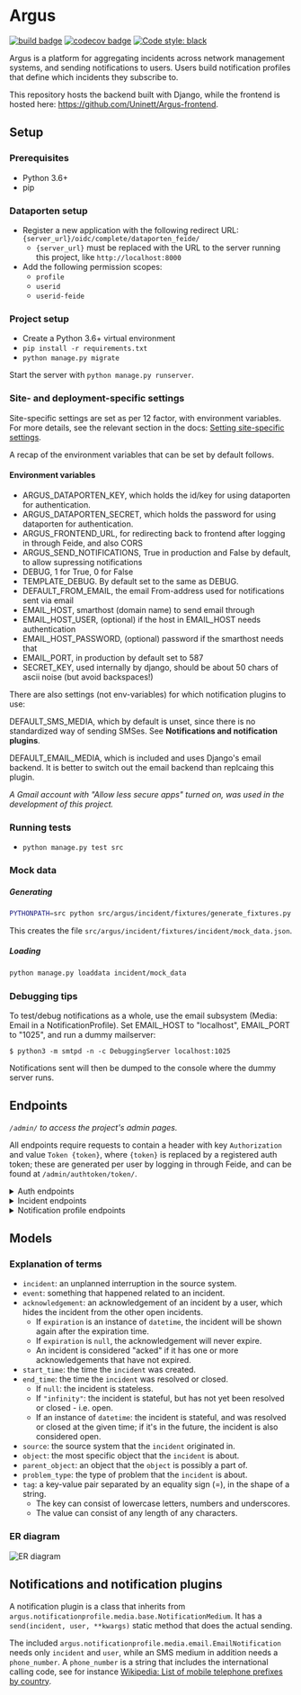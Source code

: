 # Argus
[![build badge](https://github.com/Uninett/Argus/workflows/build/badge.svg)](https://github.com/Uninett/Argus/actions)
[![codecov badge](https://codecov.io/gh/Uninett/Argus/branch/master/graph/badge.svg)](https://codecov.io/gh/Uninett/Argus)
[![Code style: black](https://img.shields.io/badge/code%20style-black-000000.svg)](https://github.com/psf/black)

Argus is a platform for aggregating incidents across network management systems, and sending notifications to users. Users build notification profiles that define which incidents they subscribe to.

This repository hosts the backend built with Django, while the frontend is hosted here: https://github.com/Uninett/Argus-frontend.


## Setup

### Prerequisites
* Python 3.6+
* pip

### Dataporten setup
* Register a new application with the following redirect URL: `{server_url}/oidc/complete/dataporten_feide/`
  * `{server_url}` must be replaced with the URL to the server running this project, like `http://localhost:8000`
* Add the following permission scopes:
  * `profile`
  * `userid`
  * `userid-feide`

### Project setup
* Create a Python 3.6+ virtual environment
* `pip install -r requirements.txt`
* `python manage.py migrate`

Start the server with `python manage.py runserver`.

### Site- and deployment-specific settings

Site-specific settings are set as per 12 factor, with environment variables. For more details, see the relevant section in the docs: [Setting site-specific settings](https://argus.readthedocs.io/en/latest/site-specific-settings.html).

A recap of the environment variables that can be set by default follows.

#### Environment variables

* ARGUS_DATAPORTEN_KEY, which holds the id/key for using dataporten for
  authentication.
* ARGUS_DATAPORTEN_SECRET, which holds the password for using dataporten for
  authentication.
* ARGUS_FRONTEND_URL, for redirecting back to frontend after logging in through Feide, and also CORS
* ARGUS_SEND_NOTIFICATIONS, True in production and False by default, to allow supressing notifications
* DEBUG, 1 for True, 0 for False
* TEMPLATE_DEBUG. By default set to the same as DEBUG.
* DEFAULT_FROM_EMAIL, the email From-address used for notifications sent via email
* EMAIL_HOST, smarthost (domain name) to send email through
* EMAIL_HOST_USER, (optional) if the host in EMAIL_HOST needs authentication
* EMAIL_HOST_PASSWORD, (optional) password if the smarthost needs that
* EMAIL_PORT, in production by default set to 587
* SECRET_KEY, used internally by django, should be about 50 chars of ascii
  noise (but avoid backspaces!)

There are also settings (not env-variables) for which notification plugins to use:

DEFAULT_SMS_MEDIA, which by default is unset, since there is no standardized
way of sending SMSes. See **Notifications and notification plugins**.

DEFAULT_EMAIL_MEDIA, which is included and uses Django's email backend. It is
better to switch out the email backend than replcaing this plugin.

*A Gmail account with "Allow less secure apps" turned on, was used in the development of this project.*

### Running tests
* `python manage.py test src`


### Mock data
##### Generating
```sh
PYTHONPATH=src python src/argus/incident/fixtures/generate_fixtures.py
```
This creates the file `src/argus/incident/fixtures/incident/mock_data.json`.

##### Loading
```sh
python manage.py loaddata incident/mock_data
```

### Debugging tips

To test/debug notifications as a whole, use the email subsystem (Media: Email in a NotificationProfile).
Set EMAIL_HOST to "localhost", EMAIL_PORT to "1025", and run a dummy mailserver:

```
$ python3 -m smtpd -n -c DebuggingServer localhost:1025
```

Notifications sent will then be dumped to the console where the dummy server runs.

## Endpoints
*`/admin/` to access the project's admin pages.*

All endpoints require requests to contain a header with key `Authorization` and value `Token {token}`, where `{token}` is replaced by a registered auth token; these are generated per user by logging in through Feide, and can be found at `/admin/authtoken/token/`.

<details>
<summary>Auth endpoints</summary>

* `GET` to `/api/v1/auth/user/`: returns the logged in user
* `GET` to `/api/v1/auth/users/<int:pk>/`: returns a user by pk
* `POST` to `/oidc/api-token-auth/`: returns an auth token for the posted user
  * Note that this token will expire after 14 days.
  * Example request body: `{ username: <username>, password: <password> }`
* `/oidc/login/dataporten_feide/`: redirects to Feide login
* `/api/v1/auth/phone-number/`: 
  * `GET`: returns the phone numbers of the logged in user
    <details>
    <summary>Example response body:</summary>
 
    ```json
    [
      {
        "pk": 2,
        "user": 1,
        "phone_number": "+4767676767"
      },
      {
        "pk": 1,
        "user": 1,
        "phone_number": "+4790909090"
      }
    ]
    ```
    </details>
  * `POST`: creates and returns the phone numbers of the logged in user
    <details>
    <summary>Example request body:</summary>
 
    ```json
    {
      "pk": 2,
      "user": 1,
      "phone_number": "+4767676767"
    }
    ```
    </details>
* `/api/v1/auth/phone-number/<int:pk>`: 
  * `GET`: returns the specific phone number of the logged in user
    <details>
    <summary>Example response body:</summary>
 
    ```json
    {
      "pk": 2,
      "user": 1,
      "phone_number": "+4767676767"
    },
    ```
    </details>
  * `PUT`: updates and returns one of the logged in user's phone numbers by pk
    * Example request body: same as `POST` to `/api/v1/auth/phone-number/`
  * `DELETE`: deletes one of the logged in user's phone numbers by pk
</details>

<details>
<summary>Incident endpoints</summary>

* `/api/v1/incidents/`:
  * `GET`: returns all incidents - both open and historic
    <details>
    <summary>Example response body:</summary>

    ```json
    [
        {
            "pk": 10101,
            "start_time": "2011-11-11T11:11:11+02:00",
            "end_time": "2011-11-11T11:11:12+02:00",
            "source": {
                "pk": 11,
                "name": "Uninett GW 3",
                "type": {
                    "name": "nav"
                },
                "user": 12
            },
            "source_incident_id": "12345",
            "details_url": "https://uninett.no/api/alerts/12345/",
            "description": "Netbox 11 <12345> down.",
            "ticket_url": "https://tickettracker.com/tickets/987654/",
            "tags": [
                {
                    "added_by": 12,
                    "added_time": "2011-11-11T11:11:11.111111+02:00",
                    "tag": "object=Netbox 4"
                },
                {
                    "added_by": 12,
                    "added_time": "2011-11-11T11:11:11.111111+02:00",
                    "tag": "problem_type=boxDown"
                },
                {
                    "added_by": 200,
                    "added_time": "2020-08-10T11:26:14.550951+02:00",
                    "tag": "color=red"
                }
            ],
            "stateful": true,
            "open": false,
            "acked": false
        }
    ]
    ```
    Refer to [this section](#explanation-of-terms) for an explanation of the fields.
    </details>
  * `POST`: creates and returns an incident
    <details>
    <summary>Example request body:</summary>

    ```json
    {
        "source": 11,
        "start_time": "2011-11-11 11:11:11.11111",
        "end_time": null,
        "source_incident_id": "12345",
        "details_url": "https://uninett.no/api/alerts/12345/",
        "description": "Netbox 11 <12345> down.",
        "ticket_url": "https://tickettracker.com/tickets/987654/",
        "tags": [
            {"tag": "object=Netbox 4"},
            {"tag": "problem_type=boxDown"}
        ]
    }
    ```
    Refer to [this section](#explanation-of-terms) for an explanation of the fields.
    </details>

* `/api/v1/incidents/<int:pk>/`:
  * `GET`: returns an incident by pk
  * `PATCH`: modifies parts of an incident and returns it
    <details>
    <summary>Example request body:</summary>

    ```json
    {
        "ticket_url": "https://tickettracker.com/tickets/987654/",
        "tags": [
            {"tag": "object=Netbox 4"},
            {"tag": "problem_type=boxDown"}
        ]
    }
    ```

    The fields allowed to be modified are:
    * `details_url`
    * `ticket_url`
    * `tags`
    </details>

* `/api/v1/incidents/<int:pk>/events/`:
  * `GET`: returns all events related to the specified incident
    <details>
    <summary>Example response body:</summary>

    ```json
    [
        {
            "pk": 1,
            "incident": 10101,
            "actor": 12,
            "timestamp": "2011-11-11T11:11:11+02:00",
            "type": {
                "value": "STA",
                "display": "Incident start"
            },
            "description": ""
        },
        {
            "pk": 20,
            "incident": 10101,
            "actor": 12,
            "timestamp": "2011-11-11T11:11:12+02:00",
            "type": {
                "value": "END",
                "display": "Incident end"
            },
            "description": ""
        }
    ]
    ```
  * `POST`: creates and returns an event related to the specified incident
    <details>
    <summary>Example request body:</summary>

    ```json
    {
        "timestamp": "2020-02-20 20:02:20.202021",
        "type": "OTH",
        "description": "The investigation is still ongoing."
    }
    ```

    The valid `type`s are:
    * `STA` - Incident start
      * An incident automatically creates an event of this type when the incident is created, but cannot have more than one. In other words, it's never allowed to post an event of this type.
    * `END` - Incident end
      * Only source systems can post an event of this type, which is the standard way of closing an indicent. An incident cannot have more than one event of this type.
    * `CLO` - Close
      * Only end users can post an event of this type, which manually closes the incident.
    * `REO` - Reopen
      * Only end users can post an event of this type, which reopens the incident if it's been closed (either manually or by a source system).
    * `ACK` - Acknowledge
      * Use the `/api/v1/incidents/<int:pk>/acks/` endpoint.
    * `OTH` - Other
      * Any other type of event, which simply provides information on something that happened related to an incident, without changing its state in any way.
    </details>

* `GET` to `/api/v1/incidents/<int:pk>/events/<int:pk>/`: returns a specific event related to the specified incident

* `/api/v1/incidents/<int:pk>/acks/`:
  * `GET`: returns all acknowledgements of the specified incident
    <details>
    <summary>Example response body:</summary>

    ```json
    [
        {
            "pk": 2,
            "event": {
                "pk": 2,
                "incident": 10101,
                "actor": 140,
                "timestamp": "2011-11-11T11:11:11.235877+02:00",
                "type": {
                    "value": "ACK",
                    "display": "Acknowledge"
                },
                "description": "The incident is being investigated."
            },
            "expiration": "2011-11-13T12:00:00+02:00"
        },
        {
            "pk": 20,
            "event": {
                "pk": 20,
                "incident": 10101,
                "actor": 130,
                "timestamp": "2011-11-12T11:11:11+02:00",
                "type": {
                    "value": "ACK",
                    "display": "Acknowledge"
                },
                "description": "The situation is under control!"
            },
            "expiration": null
        }
    ]
    ```
  * `POST`: creates and returns an acknowledgement of the specified incident
    <details>
    <summary>Example request body:</summary>

    ```json
    {
        "event": {
            "timestamp": "2011-11-11 11:11:11.235877",
            "description": "The incident is being investigated."
        },
        "expiration": "2011-11-13 12:00:00"
    }
    ```
    
    Only end users can post acknowledgements.
    </details>

* `GET` to `/api/v1/incidents/<int:pk>/acks/<int:pk>/`: returns a specific acknowledgement of the specified incident

* `GET` to `/api/v1/incidents/open/`: returns all open incidents that have not been acked
* `GET` to `/api/v1/incidents/metadata/`: returns relevant metadata for all incidents

</details>

<details>
<summary>Notification profile endpoints</summary>

* `/api/v1/notificationprofiles/`:
  * `GET`: returns the logged in user's notification profiles
  * `POST`: creates and returns a notification profile which is then connected to the logged in user
    <details>
    <summary>Example request body:</summary>

    ```json
    {
        "timeslot": 1,
        "filters": [
            1,
            2
        ],
        "media": [
            "EM",
            "SM"
        ],
        "phone_number": 1,
        "active": true
    }
    ```
    </details>

* `/api/v1/notificationprofiles/<int:pk>/`:
  * `GET`: returns one of the logged in user's notification profiles by pk
  * `PUT`: updates and returns one of the logged in user's notification profiles by pk
    * Example request body: same as `POST` to `/api/v1/notificationprofiles/`
  * `DELETE`: deletes one of the logged in user's notification profiles by pk

* `GET` to `/api/v1/notificationprofiles/<int:pk>/incidents/`: returns all incidents - both open and historic - filtered by one of the logged in user's notification profiles by pk

* `/api/v1/notificationprofiles/timeslots/`:
  * `GET`: returns the logged in user's time slots
  * `POST`: creates and returns a time slot which is then connected to the logged in user
    <details>
    <summary>Example request body:</summary>

    ```json
    {
        "name": "Weekdays",
        "time_recurrences": [
            {
                "days": [1, 2, 3, 4, 5],
                "start": "08:00:00",
                "end": "12:00:00"
            },
            {
                "days": [1, 2, 3, 4, 5],
                "start": "12:30:00",
                "end": "16:00:00"
            }
        ]
    }
    ```

    The optional key `"all_day"` indicates that Argus should use `Time.min` and `Time.max` as `"start"` and `"end"` respectively. This also overrides any provided values for `"start"` and `"end"`. An example request body:
    ```json
    {
        "name": "Immediately",
        "time_recurrences": [
            {
                "days": [1, 2, 3, 4, 5, 6, 7],
                "all_day": true
            }
        ]
    }
    ```
    which would yield the response:
    ```json
    {
        "pk": 2,
        "name": "Immediately",
        "time_recurrences": [
            {
                "days": [1, 2, 3, 4, 5, 6, 7],
                "start": "00:00:00",
                "end": "23:59:59.999999",
                "all_day": true
            }
        ]
    }
    ```
    </details>

* `/api/v1/notificationprofiles/timeslots/<int:pk>/`:
  * `GET`: returns one of the logged in user's time slots by pk
  * `PUT`: updates and returns one of the logged in user's time slots by pk
    * Example request body: same as `POST` to `/notificationprofiles/timeslots/`
  * `DELETE`: deletes one of the logged in user's time slots by pk

* `/api/v1/notificationprofiles/filters/`:
  * `GET`: returns the logged in user's filters
  * `POST`: creates and returns a filter which is then connected to the logged in user
    <details>
    <summary>Example request body:</summary>

    ```json
    {
        "name": "Critical incidents",
        "filter_string": "{\"sourceSystemIds\": [<SourceSystem.pk>, ...], \"tags\": [\"key1=value1\", ...]}"
    }
    ```
    </details>

* `/api/v1/notificationprofiles/filters/<int:pk>/`:
  * `GET`: returns one of the logged in user's filters by pk
  * `PUT`: updates and returns one of the logged in user's filters by pk
    * Example request body: same as `POST` to `/api/v1/notificationprofiles/filters/`
  * `DELETE`: deletes one of the logged in user's filters by pk

* `POST` to `/api/v1/notificationprofiles/filterpreview/`: returns all incidents - both open and historic - filtered by the values in the body
  <details>
  <summary>Example request body:</summary>

  ```json
  {
      "sourceSystemIds": [<SourceSystem.pk>, ...]
  }
  ```
  </details>

</details>


## Models

### Explanation of terms
* `incident`: an unplanned interruption in the source system.
* `event`: something that happened related to an incident.
* `acknowledgement`: an acknowledgement of an incident by a user, which hides the incident from the other open incidents.
  * If `expiration` is an instance of `datetime`, the incident will be shown again after the expiration time.
  * If `expiration` is `null`, the acknowledgement will never expire.
  * An incident is considered "acked" if it has one or more acknowledgements that have not expired.
* `start_time`: the time the `incident` was created.
* `end_time`: the time the `incident` was resolved or closed.
  * If `null`: the incident is stateless.
  * If `"infinity"`: the incident is stateful, but has not yet been resolved or closed - i.e. open.
  * If an instance of `datetime`: the incident is stateful, and was resolved or closed at the given time; if it's in the future, the incident is also considered open.
* `source`: the source system that the `incident` originated in.
* `object`: the most specific object that the `incident` is about.
* `parent_object`: an object that the `object` is possibly a part of.
* `problem_type`: the type of problem that the `incident` is about.
* `tag`: a key-value pair separated by an equality sign (=), in the shape of a string.
  * The key can consist of lowercase letters, numbers and underscores.
  * The value can consist of any length of any characters.

### ER diagram
![ER diagram](img/ER_model.png)

## Notifications and notification plugins

A notification plugin is a class that inherits from `argus.notificationprofile.media.base.NotificationMedium`. It has a `send(incident, user, **kwargs)` static method that does the actual sending.

The included `argus.notificationprofile.media.email.EmailNotification` needs only `incident` and `user`, while an SMS medium in addition needs a `phone_number`. A `phone_number` is a string that includes the international calling code, see for instance [Wikipedia: List of mobile telephone prefixes by country](https://en.wikipedia.org/wiki/List_of_mobile_telephone_prefixes_by_country).
